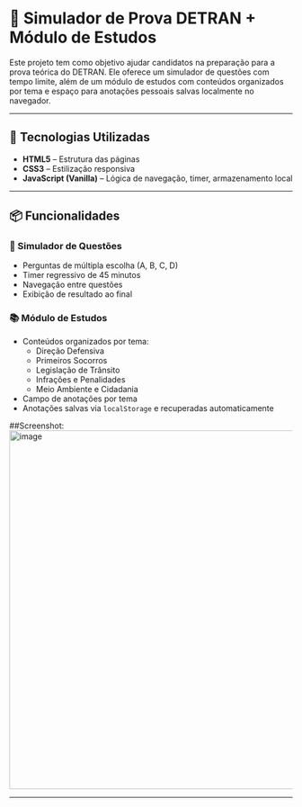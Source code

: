 # 🚗 Simulador de Prova DETRAN + Módulo de Estudos

Este projeto tem como objetivo ajudar candidatos na preparação para a prova teórica do DETRAN. Ele oferece um simulador de questões com tempo limite, além de um módulo de estudos com conteúdos organizados por tema e espaço para anotações pessoais salvas localmente no navegador.

---

## 🧰 Tecnologias Utilizadas

- **HTML5** – Estrutura das páginas
- **CSS3** – Estilização responsiva
- **JavaScript (Vanilla)** – Lógica de navegação, timer, armazenamento local

---

## 📦 Funcionalidades

### 📝 Simulador de Questões

- Perguntas de múltipla escolha (A, B, C, D)
- Timer regressivo de 45 minutos
- Navegação entre questões
- Exibição de resultado ao final

### 📚 Módulo de Estudos

- Conteúdos organizados por tema:
  - Direção Defensiva
  - Primeiros Socorros
  - Legislação de Trânsito
  - Infrações e Penalidades
  - Meio Ambiente e Cidadania
- Campo de anotações por tema
- Anotações salvas via `localStorage` e recuperadas automaticamente


##Screenshot:
<img width="1854" height="638" alt="image" src="https://github.com/user-attachments/assets/adf0751b-da9a-4a7f-9829-cbf25b4b90f9" />


---



